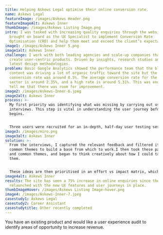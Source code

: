 ```yaml
---
title: Helping Askews Legal optimise their online conversion rate.
name: Askews Legal
featureImage: /images/Askews Header.png
featureImageAlt: Askews Inner
thumbImage: /images/Askews Listing Image.png
intro: I was tasked with increasing quality enquiries through the website. I was
  brought on board as the UX Specialist to implement Conversion Rate
  Optimisation (CRO) and help them meet and exceed the client’s expectations.
image1: /images/Askews Inner 5.png
image1alt: Askews Inner
challenge: I work with both leading agencies and scale-up companies that want to
  create user-centric products. Driven by insights, research studies and the
  latest design methodologies.
problem: Basic Google Analytics showed the performance team that the blog
  content was driving a lot of organic traffic toward the site but the
  conversion rate was around 0.5%. The average conversion rate for the legal
  sector is around 2.35%, and a high rate is around 5.31%. This was enough to
  tell me that there was room for improvement.
image2: /images/Askews-Inner-6.jpeg
image2alt: Askews Inner
process: >-
  My first priority was identifying what was missing by carrying out user
  interviews. This step is vital in understanding the user journey before work
  begins. 


  Three users were recruited for an in-depth, half-day user testing session. These users were chosen based on a persona model created by myself and Strategist Tom Harris from the most common user enquiries, which allowed me to match Askew’s own customers as closely as possible.
image3: /images/miro.png
image3alt: Askews Inner
solution: >-
  From the interviews, I captured the relevant feedback and filtered it into
  common themes to build a base from which to work.I then took these pain points
  and common themes, and began to think creatively about how I could tackle
  them.


  These ideas are then prioritised in an effort vs impact matrix, which is necessary to identify where time is best spent to ensure the biggest ROI, ranging from low-effort easy wins to long-term projects, as well as ‘money pit’ ideas which should be avoided.
image4alt: Askews Inner
results: The site has seen a 75% increase in online enquiries since the site
  relaunched with the new UX features and user journeys in place.
thumbImageHover: /images/Askews Listing Image-hover.png
image4: /images/Askews-Inner-7.jpeg
casestudy1: Askews Legal
casestudy2: Career Assistant
casestudytitle: Other recently completed
---
```

You have an existing product and would like a user experience audit to identify areas of opportunity to increase revenue.